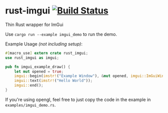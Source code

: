 # rust-imgui [![Build Status](https://travis-ci.org/ExPixel/rust-imgui.svg?branch=master)](https://travis-ci.org/ExPixel/rust-imgui)

Thin Rust wrapper for ImGui

Use `cargo run --example imgui_demo` to run the demo.  

Example Usage _(not including setup)_:  
```rust
#[macro_use] extern crate rust_imgui;
use rust_imgui as imgui;

pub fn imgui_example_draw() {
	let mut opened = true;
	imgui::begin(imstr!("Example Window"), &mut opened, imgui::ImGuiWindowFlags::None);
	imgui::text(imstr!("Hello World"));
	imgui::end();
}
```

If you're using opengl, feel free to just copy the code in the example in `examples/imgui_demo.rs`.